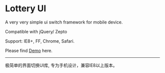 Lottery UI
=========
A very very simple ui switch framework for mobile device.

Compatible with jQuery/ Zepto

Support: IE8+, FF, Chrome, Safari.

Please find [Demo](http://newghost.github.io/lotteryui/demo.html) here.











----
极简单的界面切换UI库, 专为手机设计，兼容IE8以上版本。
